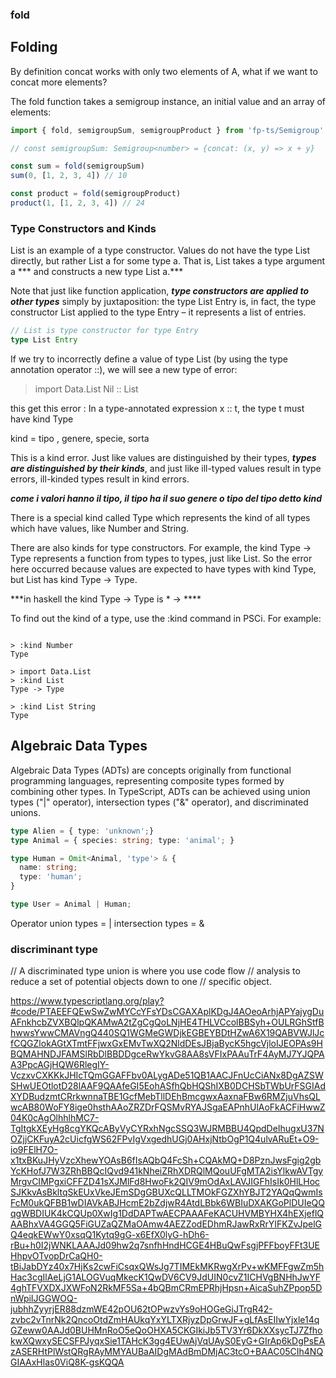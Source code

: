 ### fold

## Folding

By definition concat works with only two elements of A, what if we want to concat more elements?

The fold function takes a semigroup instance, an initial value and an array of elements:

```js
import { fold, semigroupSum, semigroupProduct } from 'fp-ts/Semigroup'

// const semigroupSum: Semigroup<number> = {concat: (x, y) => x + y}

const sum = fold(semigroupSum)
sum(0, [1, 2, 3, 4]) // 10

const product = fold(semigroupProduct)
product(1, [1, 2, 3, 4]) // 24
```

### Type Constructors and Kinds

List is an example of a type constructor. Values do not have the type List directly, but rather List a for some type a. That is, List takes a type argument a *** and constructs a new type List a.***

Note that just like function application, ***type constructors are applied to other types*** simply by juxtaposition: the type List Entry is, in fact, the type constructor List applied to the type Entry – it represents a list of entries.

```ts
// List is type constructor for type Entry
type List Entry
```

If we try to incorrectly define a value of type List (by using the type annotation operator ::), we will see a new type of error:

> import Data.List
> Nil :: List

this get this error :
In a type-annotated expression x :: t, the type t must have kind Type

kind = tipo , genere, specie, sorta

This is a kind error. Just like values are distinguished by their types, ***types are distinguished by their kinds***, and just like ill-typed values result in type errors, ill-kinded types result in kind errors.

***come i valori hanno il tipo, il tipo ha il suo genere o tipo del tipo detto kind***

There is a special kind called Type which represents the kind of all types which have values, like Number and String.

There are also kinds for type constructors. For example, the kind Type -> Type represents a function from types to types, just like List. So the error here occurred because values are expected to have types with kind Type, but List has kind Type -> Type.

***in haskell the kind Type -> Type is * -> ****

To find out the kind of a type, use the :kind command in PSCi. For example:

```text

> :kind Number
Type

> import Data.List
> :kind List
Type -> Type

> :kind List String
Type
```

## Algebraic Data Types

Algebraic Data Types (ADTs) are concepts originally from functional programming languages, representing composite types formed by combining other types. In TypeScript, ADTs can be achieved using union types ("|" operator), intersection types ("&" operator), and discriminated unions.

```ts
type Alien = { type: 'unknown';}
type Animal = { species: string; type: 'animal'; }

type Human = Omit<Animal, 'type'> & {
  name: string;
  type: 'human';
}

type User = Animal | Human;

```

Operator
    union types  = |
    intersection types = &

### discriminant type

// A discriminated type union is where you use code flow
// analysis to reduce a set of potential objects down to one
// specific object.

https://www.typescriptlang.org/play?#code/PTAEEFQEwSwZwMYCcYFsYDsCGAXAplKDgJ4AOeoArhjAPYajygDuAFnkhcbZVXBQlpQKAMwA2tZgCgQoLNjHE4THLVCcolBBSyh+OULRGhStfBhwwsYwwCMAVngQ440SQ1WGMeGWDjkEGBEYBDtHZwA6X19QABVWJlJcfCQGZlokAGtXTmtFFjwxGxEMvTwXQ2NldDEsJBjaBycK5hgcVjloIJEOPAs9HBQMAHNDJFAMSlRbDlBBDDgceRwYkvG8AA8sVFIxPAAuTrF4AyMJ7YJQPAA3PpcAGjHQW6RlegIY-VczxvCXKKkJHIcTQmGGAFFbv0ALygADe51QB1AACJFnUcCiANx8DgAZSWSHwUEOtlotD28lAAF9QAAfeGI5EohASfhQbHQShIXB0DCHSbTWbUrFSGIAdXYDBudzmtCRrkwnnaTBE1GcfMebTllDEhBmcgwxAaxnaFBw6RMZjuVhsQLwcAB80WoFY8ige0hsthAAoZRZDrFQSMvRYAJSgaEAPnhUlAoFkACFiHwwZ04K0cAgOlhhlhMC7-TgItgkXEyHg8cgYKQcAByVyCYRxhNgcSSQ3WJRMBBU4QpdDeIhugxU37NOZjjCKFuyA2cUicfgWS62FPvIgVxgedhUGj0AHxjNtbOgP1Q4ulvARuEt+O9-io9FElH7O-x1txBKuJHyVzcXhewYOAsB6fIsAQbQ4FcSh+CQAkMQ+D8PznJwsFgig2gbYcKHofJ7W3ZRhBBQcIQvd941kNheiZRhXDRQlMQouUFgMTA2isYlkwAVTgyMrgvCIMPgxiCFFZD41sXJMlFd8HwoFk2QIV9mOdAxLAVJIGFhIsIk0HlLHocSJKkvAsBkltqSkEUxVkeJEmSDgGBUXcQLLTMOkFGZXhYBJT2YAQqQwmIsFcM0ukQFBB1wDIAVkABJHcmE2bZdjwR4AtdLBbk6WBIuDXAKGoPlDUIeQQqgWBDIUK4kCQUp0XwIg1DdDAPTwAECPAAAFeKACUHVMBYHX4hEXjeflQAABhxVA4GGQ5FiGUZaQZMaOAmw4AEZZodEDhmRJawRxRrYIFKZvJpelGQ4eqkEWwY0xsqQ1Kytq9gG-x6EfX0lyG-hDh6-rBu+h0I2jWNKLAAAJd09hw2q7snfhHndHCGE4HBuQwFsgjPFFboyFFt3UEHhpvOTvopDrCaQH0-tBiJabDYz40x7HjKs2cwFiCsqxQWsJg7TIMEkMKRwgXrPv+wKMFFgwZm5hHac3cgIlAeLjG1ALOGVuqMkecK1QwDV6CV9JdUIN0cvZ1ICHVgBNHhJwYF4ghTFVXDXJXWFoN2RkMF5Sa+4bQBmCRmEPRhjHpsn+AicaSuhZPpop5DnWpiIJGGWOQ-jubhhZyyrjER88dzmWE42pOU62tOPwzvYs9oHOGeGiJTrgR42-zvbc2vTnrNk2QncoOtdZmHAUkqYxYLTXRjyzDpGrwJF+gLfAsEIIwYjxle14qGZeww0AAJd0BUHMnRoO5eQoOHXA5CKGIkiJb5TV3Yr6DkXXsycTJ7ZfhokwXQwxySECSFPJyqxSie1TAHcK3gg4EUwAjVqUAyS0EyG+GIrAp6kDgPsEAzASERHtPlWstQRgRAyMMYAUBaAIDgMAdBmDMjAC3tcO+BAAC05CIh4NQGIAAxHlas0ViQ8K-gsKQQA